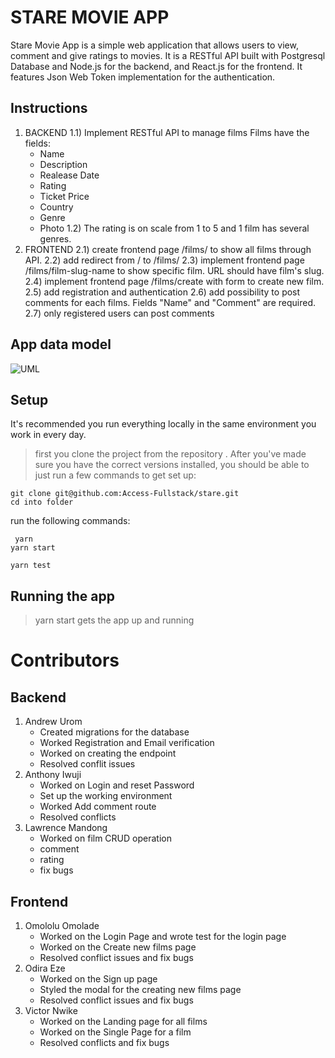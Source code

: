 # STARE MOVIE APP

Stare Movie App is a simple web application that allows users to view, comment and give ratings to movies.
It is a RESTful API built with Postgresql Database and Node.js for the backend, and React.js for the frontend. It features Json Web Token implementation for the authentication.

## Instructions

1. BACKEND
   1.1) Implement RESTful API to manage films
   Films have the fields:
   - Name
   - Description
   - Realease Date
   - Rating
   - Ticket Price
   - Country
   - Genre
   - Photo
     1.2) The rating is on scale from 1 to 5 and 1 film has several genres.
2. FRONTEND
   2.1) create frontend page /films/ to show all films through API.
   2.2) add redirect from / to /films/
   2.3) implement frontend page /films/film-slug-name to show specific film. URL should have film's slug.
   2.4) implement frontend page /films/create with form to create new film.
   2.5) add registration and authentication
   2.6) add possibility to post comments for each films. Fields "Name" and "Comment" are required.
   2.7) only registered users can post comments

## App data model

![UML](https://github.com/Access-Fullstack/stare/blob/develop/staremovieapp_EERDiagram.png)

## Setup

It's recommended you run everything locally in the same environment you work in
every day.

> first you clone the project from the repository .
> After you've made sure you have the correct versions installed, you
> should be able to just run a few commands to get set up:

```
git clone git@github.com:Access-Fullstack/stare.git
cd into folder
```

run the following commands:

```
 yarn
yarn start
```

```
yarn test
```

## Running the app

> yarn start gets the app up and running

# Contributors

## Backend

1. Andrew Urom
   - Created migrations for the database
   - Worked Registration and Email verification
   - Worked on creating the endpoint
   - Resolved conflit issues
2. Anthony Iwuji
   - Worked on Login and reset Password
   - Set up the working environment
   - Worked Add comment route
   - Resolved conflicts
3. Lawrence Mandong
   - Worked on film CRUD operation
   - comment
   - rating
   - fix bugs

## Frontend

1. Omololu Omolade
   - Worked on the Login Page and wrote test for the login page
   - Worked on the Create new films page
   - Resolved conflict issues and fix bugs
2. Odira Eze
   - Worked on the Sign up page
   - Styled the modal for the creating new films page
   - Resolved conflict issues and fix bugs
3. Victor Nwike
   - Worked on the Landing page for all films
   - Worked on the Single Page for a film
   - Resolved conflicts and fix bugs
